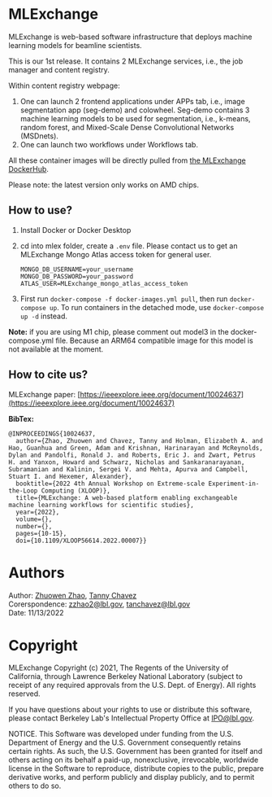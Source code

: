 # MLExchange
MLExchange is web-based software infrastructure that deploys machine learning models for beamline scientists.

This is our 1st release. 
It contains 2 MLExchange services, i.e., the job manager and content registry.

Within content registry webpage:  
1. 	One can launch 2 frontend applications under APPs tab, i.e., image segmentation app (seg-demo) and colowheel. Seg-demo contains 3 machine learning models to be used for segmentation, i.e., k-means, random forest, and Mixed-Scale Dense Convolutional Networks (MSDnets).   
2. 	One can launch two workflows under Workflows tab.

All these container images will be directly pulled from [the MLExchange DockerHub](https://hub.docker.com/u/mlexchange1). 

Please note: the latest version only works on AMD chips.

## How to use?
1. Install Docker or Docker Desktop 
2. cd into mlex folder, create a `.env` file. Please contact us to get an MLExchange Mongo Atlas access token for general user. 

	```
	MONGO_DB_USERNAME=your_username     
	MONGO_DB_PASSWORD=your_password       
	ATLAS_USER=MLExchange_mongo_atlas_access_token        
	``` 
3. First run `docker-compose -f docker-images.yml pull`, then run `docker-compose up`. To run containers in the detached mode, use `docker-compose up -d` instead.

**Note:** if you are using M1 chip, please comment out model3 in the docker-compose.yml file. Because an ARM64 compatible image for this model is not available at the moment.


## How to cite us?
MLExchange paper: [https://ieeexplore.ieee.org/document/10024637](https://ieeexplore.ieee.org/document/10024637)

**BibTex:**  

    @INPROCEEDINGS{10024637,
      author={Zhao, Zhuowen and Chavez, Tanny and Holman, Elizabeth A. and Hao, Guanhua and Green, Adam and Krishnan, Harinarayan and McReynolds, Dylan and Pandolfi, Ronald J. and Roberts, Eric J. and Zwart, Petrus H. and Yanxon, Howard and Schwarz, Nicholas and Sankaranarayanan, Subramanian and Kalinin, Sergei V. and Mehta, Apurva and Campbell, Stuart I. and Hexemer, Alexander},
      booktitle={2022 4th Annual Workshop on Extreme-scale Experiment-in-the-Loop Computing (XLOOP)}, 
      title={MLExchange: A web-based platform enabling exchangeable machine learning workflows for scientific studies}, 
      year={2022},
      volume={},
      number={},
      pages={10-15},
      doi={10.1109/XLOOP56614.2022.00007}}



# Authors
Author: [Zhuowen Zhao](https://github.com/zhuowenzhao), [Tanny Chavez](https://github.com/taxe10)  
Corerspondence: [zzhao2@lbl.gov](mailto:zzhao2@lbl.gov), [tanchavez@lbl.gov](mailto:tanchavez@lbl.gov)  
Date: 11/13/2022  


# Copyright
MLExchange Copyright (c) 2021, The Regents of the University of California, through Lawrence Berkeley National Laboratory (subject to receipt of any required approvals from the U.S. Dept. of Energy). All rights reserved.

If you have questions about your rights to use or distribute this software, please contact Berkeley Lab's Intellectual Property Office at IPO@lbl.gov.

NOTICE.  This Software was developed under funding from the U.S. Department of Energy and the U.S. Government consequently retains certain rights.  As such, the U.S. Government has been granted for itself and others acting on its behalf a paid-up, nonexclusive, irrevocable, worldwide license in the Software to reproduce, distribute copies to the public, prepare derivative works, and perform publicly and display publicly, and to permit others to do so.
